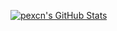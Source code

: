 [![pexcn's GitHub Stats](https://github-readme-stats.vercel.app/api?username=pexcn?count_private=true)](https://github.com/pexcn/pexcn)
